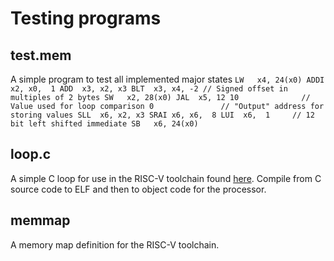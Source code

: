 # Testing programs
## test.mem
A simple program to test all implemented major states
`
LW	 x4, 24(x0)
ADDI x2, x0,  1
ADD  x3, x2, x3
BLT  x3, x4, -2 // Signed offset in multiples of 2 bytes
SW	 x2, 28(x0)
JAL  x5, 12
10              // Value used for loop comparison
0               // "Output" address for storing values
SLL  x6, x2, x3
SRAI x6, x6,  8
LUI  x6,  1     // 12 bit left shifted immediate
SB	 x6, 24(x0)
`
## loop.c
A simple C loop for use in the RISC-V toolchain found [here](https://github.com/riscv-collab/riscv-gnu-toolchain).
Compile from C source code to ELF and then to object code for the processor.

## memmap
A memory map definition for the RISC-V toolchain.
